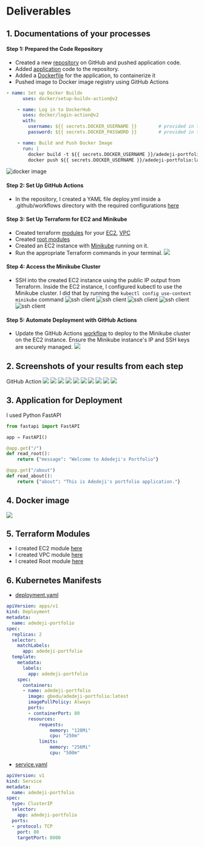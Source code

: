 # Deliverables

## 1. Documentations of your processes

#### Step 1: Prepared the Code Repository
- Created a new [repository](https://github.com/olugbedu/CI-CD-pipeline-with-GitHub-Actions) on GitHub and pushed application code.
- Added [application](./main.py) code to the repository. 
- Added a [Dockerfile](./Dockerfile) for the application, to containerize it
- Pushed image to Docker image registry using GitHub Actions
```yml
- name: Set up Docker Buildx
      uses: docker/setup-buildx-action@v2

    - name: Log in to DockerHub
      uses: docker/login-action@v2
      with:
        username: ${{ secrets.DOCKER_USERNAME }}        # provided in the repository secret
        password: ${{ secrets.DOCKER_PASSWORD }}        # provided in the repository secret

    - name: Build and Push Docker Image
      run: |
        docker build -t ${{ secrets.DOCKER_USERNAME }}/adedeji-portfolio:latest .
        docker push ${{ secrets.DOCKER_USERNAME }}/adedeji-portfolio:latest
```
![docker image](images/dockerhub.png)


#### Step 2: Set Up GitHub Actions
- In the repository, I created a YAML file deploy.yml inside a .github/workflows directory with the required configurations [here](https://github.com/olugbedu/CI-CD-pipeline-with-GitHub-Actions/blob/main/.github/workflows/deploy.yml)

#### Step 3: Set Up Terraform for EC2 and Minikube
- Created terraform [modules](./modules/) for your [EC2](./modules/ec2/), [VPC](./modules/vpc/)
- Created [root modules](main.tf)
- Created an EC2 instance with [Minikube](./modules/ec2/scripts/install_minikube.sh) running on it.
- Run the appropriate Terraform commands in your terminal. ![](images/terraform-apply.png)

#### Step 4: Access the Minikube Cluster
- SSH into the created EC2 instance using the public IP output from Terraform. Inside the EC2 instance, I configured kubectl to use the Minikube cluster. I did that by running the `kubectl config use-context minikube` command
    ![ssh client](images/ssh-in.png)
    ![ssh client](images/dockerinstall.png)
    ![ssh client](images/ssh-cli.png)
    ![ssh client](images/minikube-start.png)
    ![ssh client](images/minikube-status.png)

#### Step 5: Automate Deployment with GitHub Actions
- Update the GitHub Actions [workflow](https://github.com/olugbedu/CI-CD-pipeline-with-GitHub-Actions/blob/main/.github/workflows/deploy.yml) to deploy to the Minikube cluster on the EC2 instance. Ensure the Minikube instance's IP and SSH keys are securely managed. 
![](images/secrets.png)

## 2. Screenshots of your results from each step
GitHub Action
![](images/action6.png)
![](images/verify-deployment.png)
![](images/verify.png)
![](images/port-forward.png)
![](images/port-8000.png)
![](images/action1.png)
![](images/action2.png)
![](images/action3.png)
![](images/action4.png)
![](images/action5.png)


## 3. Application for Deployment
I used Python FastAPI
```python
from fastapi import FastAPI

app = FastAPI()

@app.get("/")
def read_root():
    return {"message": "Welcome to Adedeji's Portfolio"}

@app.get("/about")
def read_about():
    return {"about": "This is Adedeji's portfolio application."}
```

## 4. Docker image
![](images/dockerhub.png)

## 5. Terraform Modules 
- I created EC2 module [here](./modules/ec2/)
- I created VPC module [here](./modules/vpc/)
- I created Root module [here](main.tf)

## 6. Kubernetes Manifests
- [deployment.yaml](./k8S/deployment.yaml) 
```yaml
apiVersion: apps/v1
kind: Deployment
metadata:
  name: adedeji-portfolio
spec:
  replicas: 2
  selector:
    matchLabels:
      app: adedeji-portfolio
  template:
    metadata:
      labels:
        app: adedeji-portfolio
    spec:
      containers:
      - name: adedeji-portfolio
        image: gbedu/adedeji-portfolio:latest
        imagePullPolicy: Always
        ports:
        - containerPort: 80
        resources:
            requests:
                memory: "128Mi"
                cpu: "250m"
            limits:
                memory: "256Mi"
                cpu: "500m"
```

- [service.yaml](./k8S/service.yaml)
```yaml
apiVersion: v1
kind: Service
metadata:
  name: adedeji-portfolio
spec:
  type: ClusterIP
  selector:
    app: adedeji-portfolio
  ports:
  - protocol: TCP
    port: 80
    targetPort: 8000
```





